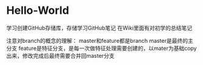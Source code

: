 # Hello-World
学习创建GitHub存储库，存储学习GitHub笔记
在Wiki里面有对初学的总结笔记

注意对branch的概念的理解：
master和feature都是branch
master是最终的主分支
feature是特征分支，是每一次做特征处理需要创建的，以mater为基础copy出来，修改完成后最终需要合并回master分支
